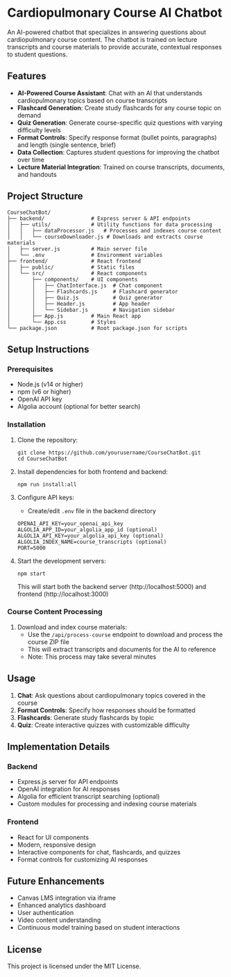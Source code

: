 # Cardiopulmonary Course AI Chatbot

An AI-powered chatbot that specializes in answering questions about cardiopulmonary course content. The chatbot is trained on lecture transcripts and course materials to provide accurate, contextual responses to student questions.

## Features

- **AI-Powered Course Assistant**: Chat with an AI that understands cardiopulmonary topics based on course transcripts
- **Flashcard Generation**: Create study flashcards for any course topic on demand
- **Quiz Generation**: Generate course-specific quiz questions with varying difficulty levels
- **Format Controls**: Specify response format (bullet points, paragraphs) and length (single sentence, brief)
- **Data Collection**: Captures student questions for improving the chatbot over time
- **Lecture Material Integration**: Trained on course transcripts, documents, and handouts

## Project Structure

```
CourseChatBot/
├── backend/               # Express server & API endpoints
│   ├── utils/             # Utility functions for data processing
│   │   ├── dataProcessor.js   # Processes and indexes course content
│   │   └── courseDownloader.js # Downloads and extracts course materials
│   ├── server.js          # Main server file
│   └── .env               # Environment variables
├── frontend/              # React frontend
│   ├── public/            # Static files
│   └── src/               # React components
│       ├── components/    # UI components
│       │   ├── ChatInterface.js  # Chat component
│       │   ├── Flashcards.js     # Flashcard generator
│       │   ├── Quiz.js           # Quiz generator
│       │   ├── Header.js         # App header
│       │   └── Sidebar.js        # Navigation sidebar
│       ├── App.js         # Main React app
│       └── App.css        # Styles
└── package.json           # Root package.json for scripts
```

## Setup Instructions

### Prerequisites

- Node.js (v14 or higher)
- npm (v6 or higher)
- OpenAI API key
- Algolia account (optional for better search)

### Installation

1. Clone the repository:
   ```
   git clone https://github.com/yourusername/CourseChatBot.git
   cd CourseChatBot
   ```

2. Install dependencies for both frontend and backend:
   ```
   npm run install:all
   ```

3. Configure API keys:
   - Create/edit `.env` file in the backend directory
   ```
   OPENAI_API_KEY=your_openai_api_key
   ALGOLIA_APP_ID=your_algolia_app_id (optional)
   ALGOLIA_API_KEY=your_algolia_api_key (optional)
   ALGOLIA_INDEX_NAME=course_transcripts (optional)
   PORT=5000
   ```

4. Start the development servers:
   ```
   npm start
   ```
   This will start both the backend server (http://localhost:5000) and frontend (http://localhost:3000)

### Course Content Processing

1. Download and index course materials:
   - Use the `/api/process-course` endpoint to download and process the course ZIP file
   - This will extract transcripts and documents for the AI to reference
   - Note: This process may take several minutes

## Usage

1. **Chat**: Ask questions about cardiopulmonary topics covered in the course
2. **Format Controls**: Specify how responses should be formatted
3. **Flashcards**: Generate study flashcards by topic
4. **Quiz**: Create interactive quizzes with customizable difficulty

## Implementation Details

### Backend

- Express.js server for API endpoints
- OpenAI integration for AI responses
- Algolia for efficient transcript searching (optional)
- Custom modules for processing and indexing course materials

### Frontend

- React for UI components
- Modern, responsive design
- Interactive components for chat, flashcards, and quizzes
- Format controls for customizing AI responses

## Future Enhancements

- Canvas LMS integration via iframe
- Enhanced analytics dashboard
- User authentication
- Video content understanding
- Continuous model training based on student interactions

## License

This project is licensed under the MIT License. 